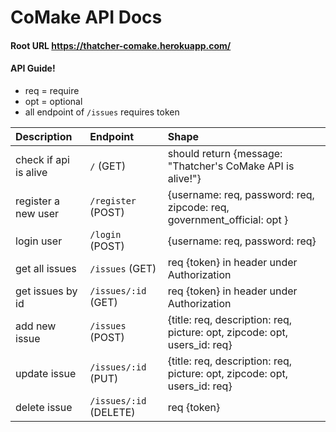 # CoMake API Docs

#### Root URL https://thatcher-comake.herokuapp.com/

#### API Guide!

- req = require
- opt = optional
- all endpoint of `/issues` requires token

|      Description           |      Endpoint          |                                    Shape                                  | 
| :------------------------- | :--------------------- | :------------------------------------------------------------------------ |
| check if api is alive      | `/` (GET)              | should return {message: "Thatcher's CoMake API is alive!"}                |
| register a new user        | `/register` (POST)     | {username: req, password: req, zipcode: req, government_official: opt }   |
| login user                 | `/login` (POST)        | {username: req, password: req}                                            |
| get all issues             | `/issues` (GET)        | req {token} in header under Authorization                                 |
| get issues by id           | `/issues/:id` (GET)    | req {token} in header under Authorization                                 |
| add new issue              | `/issues` (POST)       | {title: req, description: req, picture: opt, zipcode: opt, users_id: req} |
| update issue               | `/issues/:id` (PUT)    | {title: req, description: req, picture: opt, zipcode: opt, users_id: req} |
| delete issue               | `/issues/:id` (DELETE) | req {token}                                                               |